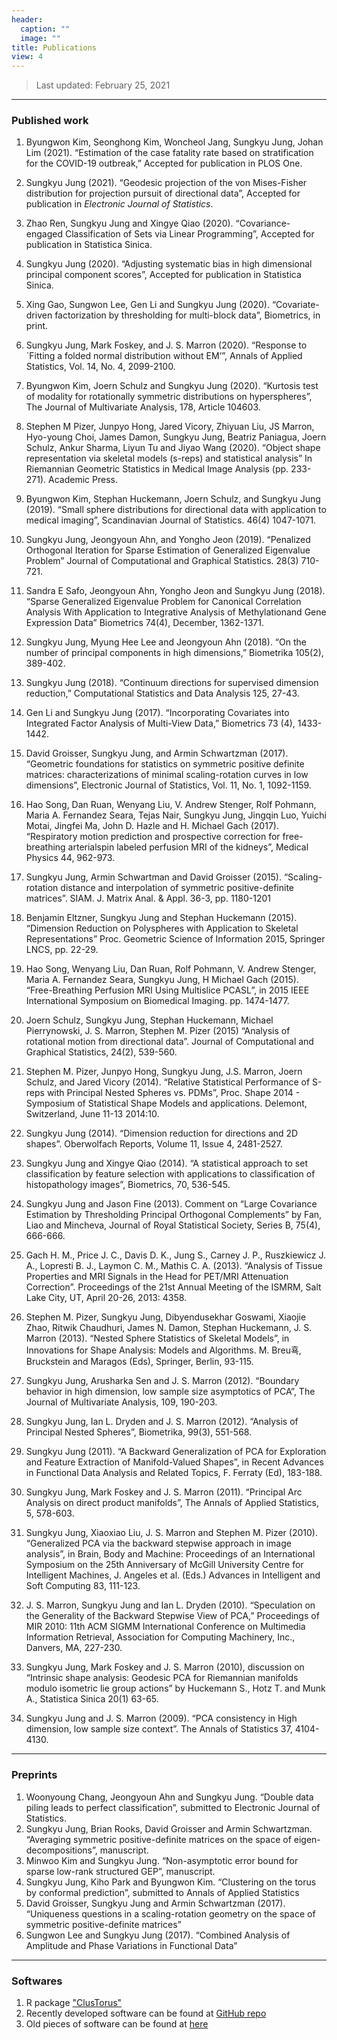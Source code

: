 ```yaml
---
header:
  caption: ""
  image: ""
title: Publications
view: 4
---
```


> Last updated: February 25, 2021

---
### Published work

1. Byungwon Kim, Seonghong Kim, Woncheol Jang, Sungkyu Jung, Johan Lim (2021). “Estimation of the case fatality rate based on stratification for the COVID-19 outbreak,” Accepted for publication in PLOS One.

2. Sungkyu Jung (2021). “Geodesic projection of the von Mises-Fisher distribution for projection pursuit of directional data”, Accepted for publication in *Electronic Journal of Statistics*.
3. Zhao Ren, Sungkyu Jung and Xingye Qiao (2020). “Covariance-engaged Classification of Sets via Linear Programming”, Accepted for publication in Statistica Sinica. 
4. Sungkyu Jung (2020). “Adjusting systematic bias in high dimensional principal component scores”, Accepted for publication in Statistica Sinica.
5. Xing Gao, Sungwon Lee, Gen Li and Sungkyu Jung (2020). “Covariate-driven factorization by thresholding for multi-block data”, Biometrics, in print.
6. Sungkyu Jung, Mark Foskey, and J. S. Marron (2020). “Response to `Fitting a folded normal distribution without EM’”, Annals of Applied Statistics, Vol. 14, No. 4, 2099-2100.
7. Byungwon Kim, Joern Schulz and Sungkyu Jung (2020). “Kurtosis test of modality for rotationally symmetric distributions on hyperspheres”, The Journal of Multivariate Analysis, 178, Article 104603.
8. Stephen M Pizer, Junpyo Hong, Jared Vicory, Zhiyuan Liu, JS Marron, Hyo-young Choi, James Damon, Sungkyu Jung, Beatriz Paniagua, Joern Schulz, Ankur Sharma, Liyun Tu and Jiyao Wang (2020). “Object shape representation via skeletal models (s-reps) and statistical analysis” In Riemannian Geometric Statistics in Medical Image Analysis (pp. 233-271). Academic Press.
9. Byungwon Kim, Stephan Huckemann, Joern Schulz, and Sungkyu Jung (2019). “Small sphere distributions for directional data with application to medical imaging”, Scandinavian Journal of Statistics. 46(4) 1047-1071.
10. Sungkyu Jung, Jeongyoun Ahn, and Yongho Jeon (2019). “Penalized Orthogonal Iteration for Sparse Estimation of Generalized Eigenvalue Problem” Journal of Computational and Graphical Statistics. 28(3) 710-721. 
11. Sandra E Safo, Jeongyoun Ahn, Yongho Jeon and Sungkyu Jung (2018). “Sparse Generalized Eigenvalue Problem for Canonical Correlation Analysis With Application to Integrative Analysis of Methylationand Gene Expression Data” Biometrics 74(4), December, 1362-1371.
12. Sungkyu Jung, Myung Hee Lee and Jeongyoun Ahn (2018). “On the number of principal components in high dimensions,” Biometrika 105(2), 389-402.
13. Sungkyu Jung (2018). “Continuum directions for supervised dimension reduction,” Computational Statistics and Data Analysis 125, 27-43.
14. Gen Li and Sungkyu Jung (2017). “Incorporating Covariates into Integrated Factor Analysis of Multi-View Data,” Biometrics 73 (4), 1433-1442.
15. David Groisser, Sungkyu Jung, and Armin Schwartzman (2017). “Geometric foundations for statistics on symmetric positive definite matrices: characterizations of minimal scaling-rotation curves in low dimensions”, Electronic Journal of Statistics, Vol. 11, No. 1, 1092-1159. 
16. Hao Song, Dan Ruan, Wenyang Liu, V. Andrew Stenger, Rolf Pohmann, Maria A. Fernandez Seara, Tejas Nair, Sungkyu Jung, Jingqin Luo, Yuichi Motai, Jingfei Ma, John D. Hazle and H. Michael Gach (2017). “Respiratory motion prediction and prospective correction for free-breathing arterialspin labeled perfusion MRI of the kidneys”, Medical Physics 44, 962-973. 
17. Sungkyu Jung, Armin Schwartman and David Groisser (2015). “Scaling-rotation distance and interpolation of symmetric positive-definite matrices”. SIAM. J. Matrix Anal. & Appl. 36-3, pp. 1180-1201
18. Benjamin Eltzner, Sungkyu Jung and Stephan Huckemann (2015). “Dimension Reduction on Polyspheres with Application to Skeletal Representations” Proc. Geometric Science of Information 2015, Springer LNCS, pp. 22-29. 
19. Hao Song, Wenyang Liu, Dan Ruan, Rolf Pohmann, V. Andrew Stenger, Maria A. Fernandez Seara, Sungkyu Jung, H Michael Gach (2015). “Free-Breathing Perfusion MRI Using Multislice PCASL”, in 2015 IEEE International Symposium on Biomedical Imaging. pp. 1474-1477.
20. Joern Schulz, Sungkyu Jung, Stephan Huckemann, Michael Pierrynowski, J. S. Marron, Stephen M. Pizer (2015) “Analysis of rotational motion from directional data”. Journal of Computational and Graphical Statistics, 24(2), 539-560. 
21. Stephen M. Pizer, Junpyo Hong, Sungkyu Jung, J.S. Marron, Joern Schulz, and Jared Vicory (2014). “Relative Statistical Performance of S-reps with Principal Nested Spheres vs. PDMs”, Proc. Shape 2014 - Symposium of Statistical Shape Models and applications. Delemont, Switzerland, June 11-13 2014:10.
22. Sungkyu Jung (2014). “Dimension reduction for directions and 2D shapes”. Oberwolfach Reports, Volume 11, Issue 4, 2481-2527.
23. Sungkyu Jung and Xingye Qiao (2014). “A statistical approach to set classification by feature selection with applications to classification of histopathology images”, Biometrics, 70, 536-545.
24. Sungkyu Jung and Jason Fine (2013). Comment on “Large Covariance Estimation by Thresholding Principal Orthogonal Complements” by Fan, Liao and Mincheva, Journal of Royal Statistical Society, Series B, 75(4), 666-666. 
25. Gach H. M., Price J. C., Davis D. K., Jung S., Carney J. P., Ruszkiewicz J. A., Lopresti B. J., Laymon C. M., Mathis C. A. (2013). “Analysis of Tissue Properties and MRI Signals in the Head for PET/MRI Attenuation Correction”. Proceedings of the 21st Annual Meeting of the ISMRM, Salt Lake City, UT, April 20-26, 2013: 4358.
26. Stephen M. Pizer, Sungkyu Jung, Dibyendusekhar Goswami, Xiaojie Zhao, Ritwik Chaudhuri, James N. Damon, Stephan Huckemann, J. S. Marron (2013). “Nested Sphere Statistics of Skeletal Models”, in Innovations for Shape Analysis: Models and Algorithms. M. Breu횩, Bruckstein and Maragos (Eds), Springer, Berlin, 93-115. 
27. Sungkyu Jung, Arusharka Sen and J. S. Marron (2012). “Boundary behavior in high dimension, low sample size asymptotics of PCA”, The Journal of Multivariate Analysis, 109, 190-203. 
28. Sungkyu Jung, Ian L. Dryden and J. S. Marron (2012). “Analysis of Principal Nested Spheres”, Biometrika, 99(3), 551-568. 
29. Sungkyu Jung (2011). “A Backward Generalization of PCA for Exploration and Feature Extraction of Manifold-Valued Shapes”, in Recent Advances in Functional Data Analysis and Related Topics, F. Ferraty (Ed), 183-188. 
30. Sungkyu Jung, Mark Foskey and J. S. Marron (2011). “Principal Arc Analysis on direct product manifolds”, The Annals of Applied Statistics, 5, 578-603.
31. Sungkyu Jung, Xiaoxiao Liu, J. S. Marron and Stephen M. Pizer (2010). “Generalized PCA via the backward stepwise approach in image analysis”, in Brain, Body and Machine: Proceedings of an International Symposium on the 25th Anniversary of McGill University Centre for Intelligent Machines, J. Angeles et al. (Eds.) Advances in Intelligent and Soft Computing 83, 111-123. 
32. J. S. Marron, Sungkyu Jung and Ian L. Dryden (2010). “Speculation on the Generality of the Backward Stepwise View of PCA,” Proceedings of MIR 2010: 11th ACM SIGMM International Conference on Multimedia Information Retrieval, Association for Computing Machinery, Inc., Danvers, MA, 227-230. 
33. Sungkyu Jung, Mark Foskey and J. S. Marron (2010), discussion on “Intrinsic shape analysis: Geodesic PCA for Riemannian manifolds modulo isometric lie group actions” by Huckemann S., Hotz T. and Munk A., Statistica Sinica 20(1) 63-65. 
34. Sungkyu Jung and J. S. Marron (2009). “PCA consistency in High dimension, low sample size context”. The Annals of Statistics 37, 4104-4130.

---
### Preprints

1. Woonyoung Chang, Jeongyoun Ahn and Sungkyu Jung. “Double data piling leads to perfect classification”, submitted to Electronic Journal of Statistics.
2. Sungkyu Jung, Brian Rooks, David Groisser and Armin Schwartzman. “Averaging symmetric positive-definite matrices on the space of eigen-decompositions”, manuscript.
3. Minwoo Kim and Sungkyu Jung. “Non-asymptotic error bound for sparse low-rank structured GEP”, manuscript.
4. Sungkyu Jung, Kiho Park and Byungwon Kim. “Clustering on the torus by conformal prediction”, submitted to Annals of Applied Statistics
5. David Groisser, Sungkyu Jung and Armin Schwartzman (2017). “Uniqueness questions in a scaling-rotation geometry on the space of symmetric positive-definite matrices”
6. Sungwon Lee and Sungkyu Jung (2017). “Combined Analysis of Amplitude and Phase Variations in Functional Data”

---
### Softwares

1. R package ["ClusTorus"](https://CRAN.R-project.org/package=ClusTorus)
2. Recently developed software can be found at [GitHub repo](https://github.com/sungkyujung)
3. Old pieces of software can be found at [here](https://www.stat.pitt.edu/sungkyu/oldSoftwarePage.html)